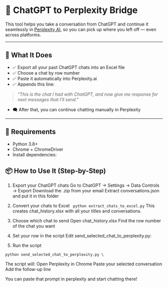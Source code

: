 # 🔁 ChatGPT to Perplexity Bridge

This tool helps you take a conversation from ChatGPT and continue it seamlessly in [Perplexity AI](https://www.perplexity.ai), so you can pick up where you left off — even across platforms.

---

## 🚀 What It Does

- ✅ Export all your past ChatGPT chats into an Excel file
- ✅ Choose a chat by row number
- ✅ Paste it automatically into Perplexity.ai
- ✅ Appends this line:

> _"This is the chat I had with ChatGPT, and now give me response for next messages that I’ll send."_

- 🗨️ After that, you can continue chatting manually in Perplexity

---

## 🧰 Requirements

- Python 3.8+
- Chrome + ChromeDriver
- Install dependencies:

## 📦 How to Use It (Step-by-Step)

1. Export your ChatGPT chats
Go to ChatGPT → Settings → Data Controls → Export
Download the .zip from your email
Extract conversations.json and put it in this folder

2. Convert your chats to Excel
``` python extract_chats_to_excel.py```
This creates chat_history.xlsx with all your titles and conversations.

3. Choose which chat to send
Open chat_history.xlsx
Find the row number of the chat you want

4. Set your row in the script
Edit send_selected_chat_to_perplexity.py:

5. Run the script
```
python send_selected_chat_to_perplexity.py \
```
The script will:
Open Perplexity in Chrome
Paste your selected conversation
Add the follow-up line

You can paste that prompt in perplexity and start chatting there!






